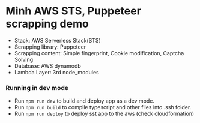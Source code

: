 # Minh AWS STS, Puppeteer scrapping demo

- Stack: AWS Serverless Stack(STS)
- Scrapping library: Puppeteer
- Scrapping content: Simple fingerprint, Cookie modification, Captcha Solving
- Database: AWS dynamodb
- Lambda Layer: 3rd node_modules


### Running in dev mode

- Run `npm run dev` to build and deploy app as a dev mode.
- Run `npm run build` to compile typescript and other files into .ssh folder.
- Run `npm run deploy` to deploy sst app to the aws (check cloudformation)